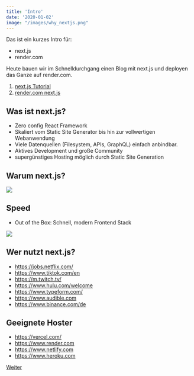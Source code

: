 ```yaml
---
title: 'Intro'
date: '2020-01-02'
image: "/images/why_nextjs.png"
---
```


Das ist ein kurzes Intro für:

- next.js
- render.com

Heute bauen wir im Schnelldurchgang einen Blog mit next.js und deployen das Ganze auf render.com.

1. [next.js Tutorial](https://nextjs.org/learn/basics/create-nextjs-app)
2. [render.com next.js](https://render.com/docs/deploy-nextjs-app)

## Was ist next.js?

- Zero config React Framework
- Skaliert vom Static Site Generator bis hin zur vollwertigen Webanwendung
- Viele Datenquellen (Filesystem, APIs, GraphQL) einfach anbindbar.
- Aktives Development und große Community
- supergünstiges Hosting möglich durch Static Site Generation

## Warum next.js?
<img src="/images/why_nextjs.png" />

## Speed
- Out of the Box: Schnell, modern Frontend Stack
<img src="/images/speed.png" />

## Wer nutzt next.js?

- https://jobs.netflix.com/
- https://www.tiktok.com/en
- https://m.twitch.tv/
- https://www.hulu.com/welcome
- https://www.typeform.com/
- https://www.audible.com
- https://www.binance.com/de
## Geeignete Hoster
- https://vercel.com/
- https://www.render.com
- https://www.netlify.com
- https://www.heroku.com

<a href="/posts/next_js_aufbau">Weiter</a>
